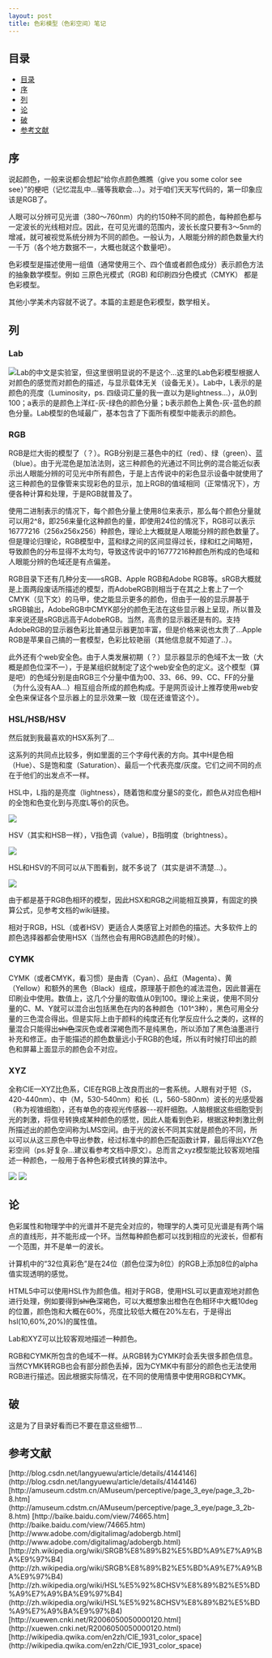 ```yaml
---
layout: post
title: 色彩模型（色彩空间）笔记
---
```

## 目录

<nav>

*   [目录](#index)
*   [序](#p1)
*   [列](#p2)
*   [论](#p3)
*   [破](#p4)
*   [参考文献](#arti)
</nav>

<a name="p1"></a>

## 序

说起颜色，一般来说都会想起“给你点颜色瞧瞧（give you some color see see）”的梗吧（记忆混乱中…骚等我歇会…）。对于咱们天天写代码的，第一印象应该是RGB了。

人眼可以分辨可见光谱（380～760nm）内的约150种不同的颜色，每种颜色都与一定波长的光线相对应。因此，在可见光谱的范围内，波长长度只要有3～5nm的增减，就可被视觉系统分辨为不同的颜色。一般认为，人眼能分辨的颜色数量大约一千万（各个地方数据不一，大概也就这个数量吧）。

色彩模型是描述使用一组值（通常使用三个、四个值或者颜色成分）表示颜色方法的抽象数学模型。例如 三原色光模式（RGB) 和印刷四分色模式（CMYK） 都是色彩模型。

其他小学美术内容就不说了。本篇的主题是色彩模型，数学相关。

<a name="p2"></a>

## 列

### Lab

![](http://ww2.sinaimg.cn/large/94fef42ejw1e8qnaqlk61j20k10k7gnm.jpg)Lab的中文是实验室，但这里很明显说的不是这个…这里的Lab色彩模型根据人对颜色的感觉而对颜色的描述，与显示载体无关（设备无关）。Lab中，L表示的是颜色的亮度（Luminosity，ps. 四级词汇量的我一直以为是lightness…），从0到100；a表示的是颜色上洋红-灰-绿色的颜色分量；b表示颜色上黄色-灰-蓝色的颜色分量。Lab模型的色域最广，基本包含了下面所有模型中能表示的颜色。

### RGB

RGB是烂大街的模型了（？）。RGB分别是三基色中的红（red）、绿（green）、蓝（blue）。由于光混色是加法法则，这三种颜色的光通过不同比例的混合能近似表示出人眼能分辨的可见光中所有颜色，于是上古传说中的彩色显示设备中就使用了这三种颜色的显像管来实现彩色的显示，加上RGB的值域相同（正常情况下），方便各种计算和处理，于是RGB就普及了。

使用二进制表示的情况下，每个颜色分量上使用8位来表示，那么每个颜色分量就可以用2^8，即256来量化这种颜色的量，即使用24位的情况下，RGB可以表示16777216（256x256x256）种颜色，理论上大概就是人眼能分辨的颜色数量了。但是理论归理论，RGB模型中，蓝和绿之间的区间显得过长，绿和红之间略短，导致颜色的分布显得不太均匀，导致这传说中的16777216种颜色所构成的色域和人眼能分辨的色域还是有点偏差。

RGB目录下还有几种分支——sRGB、Apple RGB和Adobe RGB等。sRGB大概就是上面两段废话所描述的模型，而AdobeRGB则相当于在其之上套上了一个CMYK（见下文）的马甲，使之能显示更多的颜色，但由于一般的显示屏基于sRGB输出，AdobeRGB中CMYK部分的颜色无法在这些显示器上呈现，所以普及率来说还是sRGB远高于AdobeRGB。当然，高贵的显示器还是有的。支持AdobeRGB的显示器色彩比普通显示器更加丰富，但是价格来说也太贵了…Apple RGB是苹果自己搞的一套模型，色彩比较艳丽（其他信息就不知道了..）。

此外还有个web安全色。由于人类发展初期（？）显示器显示的色域不太一致（大概是颜色位深不一），于是某组织就制定了这个web安全色的定义。这个模型（算是吧）的色域分别是由RGB三个分量中值为00、33、66、99、CC、FF的分量（为什么没有AA…）相互组合所成的颜色构成。于是网页设计上推荐使用web安全色来保证各个显示器上的显示效果一致（现在还谁管这个）。

### HSL/HSB/HSV

然后就到我最喜欢的HSX系列了…

这系列的共同点比较多，例如里面的三个字母代表的方向。其中H是色相（Hue）、S是饱和度（Saturation）、最后一个代表亮度/灰度。它们之间不同的点在于他们的出发点不一样。

HSL中，L指的是亮度（lightness），随着饱和度分量S的变化，颜色从对应色相H的全饱和色变化到与亮度L等价的灰色。

![](http://ww1.sinaimg.cn/large/94fef42ejw1e8qnfqq337j205k05xt8n.jpg)<p>
<p>HSV（其实和HSB一样），V指色调（value），B指明度（brightness）。

![](http://ww3.sinaimg.cn/large/94fef42ejw1e8qni2ddvcj206404w749.jpg)<p>

<p>HSL和HSV的不同可以从下图看到，就不多说了（其实是讲不清楚...）。

![](http://ww4.sinaimg.cn/large/94fef42ejw1e8qnjakheej20b404fdg5.jpg)<p>

<p>由于都是基于RGB色相环的模型，因此HSX和RGB之间能相互换算，有固定的换算公式，见参考文档的wiki链接。

相对于RGB，HSL（或者HSV）更适合人类感官上对颜色的描述。大多软件上的颜色选择器都会使用HSX（当然也会有用RGB选颜色的时候）。

### CYMK

CYMK（或者CMYK，看习惯）是由青（Cyan）、品红（Magenta）、黄（Yellow）和额外的黑色（Black）组成，原理基于颜色的减法混色，因此普遍在印刷业中使用。数值上，这几个分量的取值从0到100。理论上来说，使用不同分量的C、M、Y就可以混合出包括黑色在内的各种颜色（101^3种），黑色可用全分量的三色混合得出。但是实际上由于颜料的纯度还有化学反应什么之类的，这样的量混合只能得出<del datetime="2013-09-18T07:02:22+00:00">shi色</del>深灰色或者深褐色而不是纯黑色，所以添加了黑色油墨进行补充和修正。由于能描述的颜色数量远小于RGB的色域，所以有时候打印出的颜色和屏幕上面显示的颜色会不对应。

### XYZ

全称CIE—XYZ比色系，CIE在RGB上改良而出的一套系统。人眼有对于短（S，420-440nm）、中（M，530-540nm）和长（L，560-580nm）波长的光感受器（称为视锥细胞），还有单色的夜视光传感器---视杆细胞。人脑根据这些细胞受到光的刺激，将信号转换成某种颜色的感觉，因此人能看到色彩，根据这种刺激比例所描述出的颜色空间称为LMS空间。由于光的波长不同其实就是颜色的不同，所以可以从这三原色中导出参数，经过标准中的颜色匹配函数计算，最后得出XYZ色彩空间（ps.好复杂…建议看参考文档中原文）。总而言之xyz模型能比较客观地描述一种颜色，一般用于各种色彩模式转换的算法中。

![](http://ww4.sinaimg.cn/large/94fef42ejw1e8qnk3ulgyj20b40aiq31.jpg)   ![](http://ww1.sinaimg.cn/large/94fef42ejw1e8qnktbuo9j209209mgly.jpg)<p>

<a name="p3"></a>

## 论

<p>色彩属性和物理学中的光谱并不是完全对应的，物理学的人类可见光谱是有两个端点的直线形，并不能形成一个环。当然每种颜色都可以找到相应的光波长，但都有一个范围，并不是单一的波长。

计算机中的“32位真彩色”是在24位（颜色位深为8位）的RGB上添加8位的alpha值实现透明的感觉。

HTML5中可以使用HSL作为颜色值。相对于RGB，使用HSL可以更直观地对颜色进行处理，例如要得到<del datetime="2013-09-18T06:57:28+00:00">shi色</del>深褐色，可以大概想象出橙色在色相环中大概10deg的位置，颜色饱和大概在60%，亮度比较低大概在20%左右，于是得出hsl(10,60%,20%)的属性值。

Lab和XYZ可以比较客观地描述一种颜色。

RGB和CYMK所包含的色域不一样。从RGB转为CYMK时会丢失很多颜色信息。当然CYMK转RGB也会有部分颜色丢掉，因为CYMK中有部分的颜色也无法使用RGB进行描述。因此根据实际情况，在不同的使用情景中使用RGB和CYMK。

<a name="p4"></a>

## 破

这是为了目录好看而已不要在意这些细节…

<a name="arti"></a>

## 参考文献

<aside class="arti">
[http://blog.csdn.net/langyuewu/article/details/4144146](http://blog.csdn.net/langyuewu/article/details/4144146)
[http://amuseum.cdstm.cn/AMuseum/perceptive/page_3_eye/page_3_2b-8.htm](http://amuseum.cdstm.cn/AMuseum/perceptive/page_3_eye/page_3_2b-8.htm)
[http://baike.baidu.com/view/74665.htm](http://baike.baidu.com/view/74665.htm)
[http://www.adobe.com/digitalimag/adobergb.html](http://www.adobe.com/digitalimag/adobergb.html)
[http://zh.wikipedia.org/wiki/SRGB%E8%89%B2%E5%BD%A9%E7%A9%BA%E9%97%B4](http://zh.wikipedia.org/wiki/SRGB%E8%89%B2%E5%BD%A9%E7%A9%BA%E9%97%B4)
[http://zh.wikipedia.org/wiki/HSL%E5%92%8CHSV%E8%89%B2%E5%BD%A9%E7%A9%BA%E9%97%B4](http://zh.wikipedia.org/wiki/HSL%E5%92%8CHSV%E8%89%B2%E5%BD%A9%E7%A9%BA%E9%97%B4)
[http://xuewen.cnki.net/R2006050050000120.html](http://xuewen.cnki.net/R2006050050000120.html)
[http://wikipedia.qwika.com/en2zh/CIE_1931_color_space](http://wikipedia.qwika.com/en2zh/CIE_1931_color_space)
</aside>
</div>